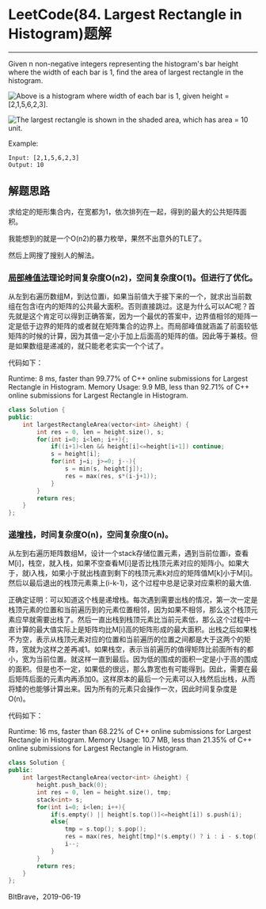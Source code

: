 # LeetCode(84. Largest Rectangle in Histogram)题解
------
Given n non-negative integers representing the histogram's bar height where the width of each bar is 1, find the area of largest rectangle in the histogram.

![Above is a histogram where width of each bar is 1, given height = [2,1,5,6,2,3].](https://assets.leetcode.com/uploads/2018/10/12/histogram_area.png)

![The largest rectangle is shown in the shaded area, which has area = 10 unit.](https://assets.leetcode.com/uploads/2018/10/12/histogram_area.png)

Example:

    Input: [2,1,5,6,2,3]
    Output: 10

## 解题思路
求给定的矩形集合内，在宽都为1，依次排列在一起，得到的最大的公共矩阵面积。

我能想到的就是一个O(n2)的暴力枚举，果然不出意外的TLE了。

然后上网搜了搜别人的解法。

### [局部峰值法](http://fisherlei.blogspot.com/2012/12/leetcode-largest-rectangle-in-histogram.html)理论时间复杂度O(n2)，空间复杂度O(1)。但进行了优化。

从左到右遍历数组M，到达位置i，如果当前值大于接下来的一个，就求出当前数组在包含i在内的矩阵的公共最大面积。否则直接跳过。这是为什么可以AC呢？首先就是这个肯定可以得到正确答案，因为一个最优的答案中，边界值相邻的矩阵一定是低于边界的矩阵的或者就在矩阵集合的边界上。而局部峰值就涵盖了前面较低矩阵的时候的计算，因为其值一定小于加上后面高的矩阵的值。因此等于兼枝。但是如果数组是递减的，就只能老老实实一个个试了。

代码如下：

Runtime: 8 ms, faster than 99.77% of C++ online submissions for Largest Rectangle in Histogram.
Memory Usage: 9.9 MB, less than 92.71% of C++ online submissions for Largest Rectangle in Histogram.

```c++
class Solution {
public:
    int largestRectangleArea(vector<int> &height) {
        int res = 0, len = height.size(), s;
        for(int i=0; i<len; i++){;
            if((i+1)<len && height[i]<=height[i+1]) continue;
            s = height[i];
            for(int j=i; j>=0; j--){
                s = min(s, height[j]);
                res = max(res, s*(i-j+1));
            }
        }
        return res;
    }
};
```

### [递增栈](http://www.cnblogs.com/lichen782/p/leetcode_Largest_Rectangle_in_Histogram.html)，时间复杂度O(n)，空间复杂度O(n)。

从左到右遍历矩阵数组M，设计一个stack存储位置元素，遇到当前位置i，查看M[i]，栈空，就入栈，如果不空查看M[i]是否比栈顶元素对应的矩阵小。如果大于，就i入栈，如果小于就出栈直到剩下的栈顶元素k对应的矩阵值M[k]小于M[i]。然后以最后退出的栈顶元素乘上(i-k-1)，这个过程中总是记录对应乘积的最大值.

正确定证明：可以知道这个栈是递增栈。每次遇到需要出栈的情况，第一次一定是栈顶元素的位置和当前遍历到的元素位置相邻，因为如果不相邻，那么这个栈顶元素应早就需要出栈了。然后一直出栈到栈顶元素比当前元素低，那么这个过程中一直计算的最大值实际上是矩阵均比M[i]高的矩阵形成的最大面积。出栈之后如果栈不为空，表示从栈顶元素对应的位置和当前遍历的位置之间都是大于这两个的矩阵，宽就为这样之差再减1。如果栈空，表示当前遍历的值得矩阵比前面所有的都小，宽为当前位置。就这样一直到最后。因为低的围成的面积一定是小于高的围成的面积。但是也不一定，如果低的很远，那么靠宽也有可能得到。因此，需要在最后矩阵后面的元素内再添加0。这样原本的最后一个元素可以入栈然后出栈，从而将矮的也能够计算出来。因为所有的元素只会操作一次，因此时间复杂度是O(n)。

代码如下：

Runtime: 16 ms, faster than 68.22% of C++ online submissions for Largest Rectangle in Histogram.
Memory Usage: 10.7 MB, less than 21.35% of C++ online submissions for Largest Rectangle in Histogram.

```c++
class Solution {
public:
    int largestRectangleArea(vector<int> &height) {
        height.push_back(0);
        int res = 0, len = height.size(), tmp;
        stack<int> s;
        for(int i=0; i<len; i++){
            if(s.empty() || height[s.top()]<=height[i]) s.push(i);
            else{
                tmp = s.top(); s.pop();
                res = max(res, height[tmp]*(s.empty() ? i : i - s.top() - 1));
                i--;
            }   
        }
        return res;
    }
};
```

BItBrave，2019-06-19

